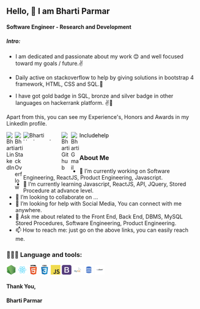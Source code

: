 ## Hello, 👋 I am Bharti Parmar
#### Software Engineer - Research and Development

##### Intro:
* I am dedicated and passionate about my work 😊 and well focused toward my goals / future.✌️

* Daily active on stackoverflow to help by giving solutions in bootstrap 4 framework, HTML, CSS and SQL.🤝

*  I have got gold badge in SQL, bronze and silver badge in other languages on hackerrank platform. ✌️🥇

Apart from this, you can see my Experience's, Honors and Awards in my LinkedIn profile. 


<a href="https://www.includehelp.com/Members/bharti-parmar.aspx" style="text-decoration:none; color:black; size:22px;" >
  <badge>Includehelp</badge>
</a>
<a href="https://www.linkedin.com/in/ser-bharti-p-827279135/">
  <img align="left" alt="Bharti LinkedIn" width="22px" src="https://cdn.jsdelivr.net/npm/simple-icons@v3/icons/linkedin.svg" />
</a>
<a href="https://stackoverflow.com/users/13074821/bharti-parmar">
  <img align="left" alt="Bharti StackOverflow" width="22px" src="https://cdn.jsdelivr.net/npm/simple-icons@v3/icons/stackoverflow.svg" />
</a>
<a href="https://www.hackerrank.com/parmarbharti25?hr_r=1">
  <img align="left" alt="Bharti Hackerrank" width="100px" height="22px" src="https://www.hackerrank.com/wp-content/uploads/2018/08/hackerrank_logo.png" />
</a>
<a href="https://github.com/Bharti-Parmar">
  <img alt="Bharti Github" align="left"  src="https://icon-library.net//images/github-logo-icon/github-logo-icon-13.jpg" width="25px" />
</a>
<a href="mailto://parmarbharti25@gmail.com">
  <img align="left" alt="Bharti Gmail" width="22px" src="https://cdn.jsdelivr.net/npm/simple-icons@v3/icons/gmail.svg" />
</a>
<br />
<br />

### About Me

- 🔭 I’m currently working on Software Engineering, ReactJS, Product Engineering, Javascript.
- 🌱 I’m currently learning Javascript, ReactJS, API, JQuery, Stored Procedure at advance level.
- 👯 I’m looking to collaborate on ...
- 🤔 I’m looking for help with Social Media, You can connect with me anywhere. 
- 💬 Ask me about related to the Front End, Back End, DBMS, MySQL Stored Procedures, Software Engineering, Product Engineering.
- 📫 How to reach me: just go on the above links, you can easily reach me.


### 👨🏻‍💻 Language and tools: 
<img height="25" src="https://raw.githubusercontent.com/github/explore/80688e429a7d4ef2fca1e82350fe8e3517d3494d/topics/nodejs/nodejs.png"></img>
<img height="25" src="https://raw.githubusercontent.com/github/explore/80688e429a7d4ef2fca1e82350fe8e3517d3494d/topics/react/react.png"></img>
<img height="25" src="https://raw.githubusercontent.com/github/explore/80688e429a7d4ef2fca1e82350fe8e3517d3494d/topics/html/html.png"></img>
<img height="25" src="https://raw.githubusercontent.com/github/explore/80688e429a7d4ef2fca1e82350fe8e3517d3494d/topics/css/css.png"></img>
<img height="25" src="https://raw.githubusercontent.com/github/explore/80688e429a7d4ef2fca1e82350fe8e3517d3494d/topics/javascript/javascript.png"></img>
<img height="25" src="https://raw.githubusercontent.com/github/explore/80688e429a7d4ef2fca1e82350fe8e3517d3494d/topics/bootstrap/bootstrap.png"></img>
<img height="25" src="https://raw.githubusercontent.com/github/explore/80688e429a7d4ef2fca1e82350fe8e3517d3494d/topics/mysql/mysql.png"></img>
<img height="25" src="https://raw.githubusercontent.com/github/explore/80688e429a7d4ef2fca1e82350fe8e3517d3494d/topics/sql/sql.png"></img>
<img height="25" src="https://raw.githubusercontent.com/github/explore/80688e429a7d4ef2fca1e82350fe8e3517d3494d/topics/jquery/jquery.png"></img>


#### Thank You,
#### Bharti Parmar 
